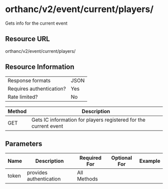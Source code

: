
# orthanc/v2/event/current/players/
Gets info for the current event

## Resource URL
orthanc/v2/event/current/players/

## Resource Information
|                          |      |
| ------------------------ | ---- |
| Response formats         | JSON |
| Requires authentication? | Yes  |
| Rate limited?            | No   |

| Method | Description                                                      |
| ------ | ---------------------------------------------------------------- |
| GET    | Gets IC information for players registered for the current event |

## Parameters
| Name  | Description             | Required For | Optional For | Example |
| ----- | ----------------------- | ------------ | ------------ | ------- |
| token | provides authentication | All Methods  |              |
